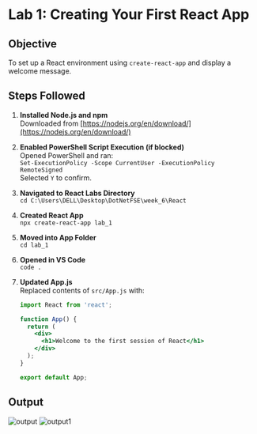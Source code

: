 # Lab 1: Creating Your First React App

## Objective
To set up a React environment using `create-react-app` and display a welcome message.

## Steps Followed

1. **Installed Node.js and npm**  
   Downloaded from [https://nodejs.org/en/download/](https://nodejs.org/en/download/)

2. **Enabled PowerShell Script Execution (if blocked)**  
   Opened PowerShell and ran:  
   `Set-ExecutionPolicy -Scope CurrentUser -ExecutionPolicy RemoteSigned`  
   Selected `Y` to confirm.

3. **Navigated to React Labs Directory**  
   `cd C:\Users\DELL\Desktop\DotNetFSE\week_6\React`

4. **Created React App**  
   `npx create-react-app lab_1`

5. **Moved into App Folder**  
   `cd lab_1`

6. **Opened in VS Code**  
   `code .`

7. **Updated App.js**  
   Replaced contents of `src/App.js` with:

   ```jsx
   import React from 'react';

   function App() {
     return (
       <div>
         <h1>Welcome to the first session of React</h1>
       </div>
     );
   }

   export default App;
   
## Output
![output](https://github.com/user-attachments/assets/8363bd81-c9fe-4f90-b830-a6c73ed65e93)
![output1](https://github.com/user-attachments/assets/ea3563e7-e500-42f9-8d6c-9ad8e902e099)

